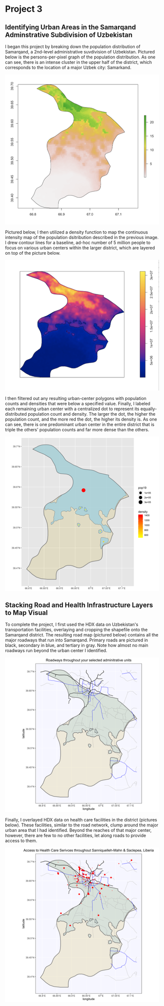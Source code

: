 # Project 3

## Identifying Urban Areas in the Samarqand Adminstrative Subdivision of Uzbekistan

I began this project by breaking down the population distribution of Samarqand, a 2nd-level administrative suvdivision of Uzbekistan. Pictured below is the persons-per-pixel graph of the population distribution. As one can see, there is an intense cluster in the upper half of the district, which corresponds to the location of a major Uzbek city: Samarkand.

![](pop19.png)

Pictured below, I then utilized a density function to map the continuous intensity map of the population dsitribution described in the previous image. I drew contour lines for a baseline, ad-hoc number of 5 million people to focus on various urban centers within the larger district, which are layered on top of the picture below.

![](density.png)

I then filtered out any resulting urban-center polygons with population counts and densities that were below a specified value. Finally, I labeled each remaining urban center with a centralized dot to represent its equally-distributed population count and density. The larger the dot, the higher the population count, and the more red the dot, the higher its density is. As one can see, there is one predominant urban center in the entire district that is triple the others' population counts and far more dense than the others.

![](samarqand_urban_areas.png)

## Stacking Road and Health Infrastructure Layers to Map Visual

To complete the project, I first used the HDX data on Uzbekistan's transportation facilities, overlaying and cropping the shapefile onto the Samarqand district. The resulting road map (pictured below) contains all the major roadways that run into Samarqand. Primary roads are pictured in black, secondary in blue, and tertiary in gray. Note how almost no main roadways run beyond the urban center I identified.

![](samarqand_roads.png)

Finally, I overlayed HDX data on health care facilities in the district (pictures below). These facilities, similar to the road network, clump around the major urban area that I had identified. Beyond the reaches of that major center, however, there are few to no other facilities, let along roads to provide access to them.

![](samarqand_access_to_hcf.png)
